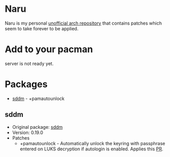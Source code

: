 # Naru
Naru is my personal [unofficial arch repository](https://wiki.archlinux.org/title/Unofficial_user_repositories) that contains patches which seem to take forever to be applied.  

# Add to your pacman
server is not ready yet.

# Packages
* [sddm](#sddm) - +pamautounlock

## sddm
* Original package: [sddm](https://archlinux.org/packages/extra/x86_64/sddm/)
* Version: 0.19.0
* Patches
    * +pamautounlock - Automatically unlock the keyring with passphrase entered on LUKS decryption if autologin is enabled. Applies this [PR](https://github.com/sddm/sddm/pull/1550).
